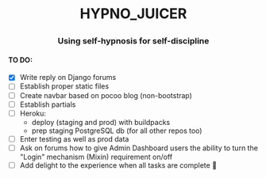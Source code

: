 # <p align="center">HYPNO_JUICER</p>

### <p align="center"> Using self-hypnosis for self-discipline</p>

#### TO DO:
- [x] Write reply on Django forums 
- [ ] Establish proper static files
- [ ] Create navbar based on pocoo blog (non-bootstrap)
- [ ] Establish partials
- [ ] Heroku:
    - deploy (staging and prod) with buildpacks
    - prep staging PostgreSQL db (for all other repos too)
- [ ] Enter testing as well as prod data 
- [ ] Ask on forums how to give Admin Dashboard users the ability to turn the "Login" mechanism (Mixin) requirement on/off
- [ ] Add delight to the experience when all tasks are complete :tada: